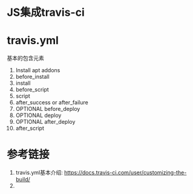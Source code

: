 # JS集成travis-ci

# travis.yml

基本的包含元素

1. Install apt addons
2. before_install
3. install
4. before_script
5. script
6. after_success or after_failure
7. OPTIONAL before_deploy
8. OPTIONAL deploy
9. OPTIONAL after_deploy
10. after_script



# 参考链接

1. travis.yml基本介绍: https://docs.travis-ci.com/user/customizing-the-build/
2. 
